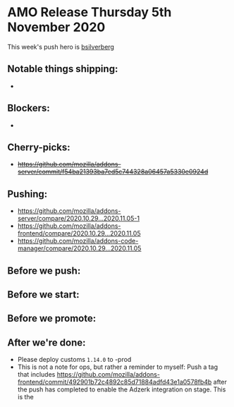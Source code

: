 # AMO Release Thursday 5th November 2020

This week's push hero is [bsilverberg](https://github.com/bobsilverberg)

## Notable things shipping:

-

## Blockers:

-

## Cherry-picks:

- ~~https://github.com/mozilla/addons-server/commit/f54ba21393ba7ed5c744328a06457a5330e0924d~~

## Pushing:

- https://github.com/mozilla/addons-server/compare/2020.10.29...2020.11.05-1
- https://github.com/mozilla/addons-frontend/compare/2020.10.29...2020.11.05
- https://github.com/mozilla/addons-code-manager/compare/2020.10.29...2020.11.05

## Before we push:

## Before we start:

## Before we promote:

## After we're done:

- Please deploy customs `1.14.0` to -prod
- This is not a note for ops, but rather a reminder to myself: Push a tag that includes https://github.com/mozilla/addons-frontend/commit/492901b72c4892c85d71884adfd43e1a0578fb4b after the push has completed to enable the Adzerk integration on stage. This is the 
